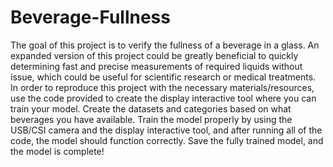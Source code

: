 # Beverage-Fullness

The goal of this project is to verify the fullness of a beverage in a glass.
An expanded version of this project could be greatly beneficial to quickly determining fast and precise measurements of required liquids without issue, which could be useful for scientific research or medical treatments. 
In order to reproduce this project with the necessary materials/resources, use the code provided to create the display interactive tool where you can train your model.
Create the datasets and categories based on what beverages you have available. 
Train the model properly by using the USB/CSI camera and the display interactive tool, and after running all of the code, the model should function correctly.
Save the fully trained model, and the model is complete!

